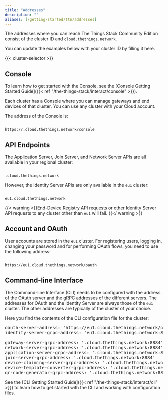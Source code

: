 ```yaml
---
title: "Addresses"
description: ""
aliases: [/getting-started/ttn/addresses]
---
```


The addresses where you can reach The Things Stack Community Edition consist of the cluster ID and `cloud.thethings.network`.

You can update the examples below with your cluster ID by filling it here.

{{< cluster-selector >}}

## Console

To learn how to get started with the Console, see the [Console Getting Started Guide]({{< ref "/the-things-stack/interact/console" >}}).

Each cluster has a Console where you can manage gateways and end devices of that cluster. You can use any cluster with your Cloud account.

The address of the Console is:

<p>
<code data-content="cluster-address">
https://<span data-content="cluster-id"></span>.cloud.thethings.network/console
</code>
</p>

## API Endpoints

The Application Server, Join Server, and Network Server APIs are all available in your regional cluster:

<p>
<code data-content="cluster-address">
<span data-content="cluster-id"></span>.cloud.thethings.network
</code>
</p>

However, the Identity Server APIs are only available in the `eu1` cluster:

<p>
<code data-content="cluster-address">
eu1.cloud.thethings.network
</code>
</p>

{{< warning >}}End-Device Registry API requests or other Identity Server API requests to any cluster other than `eu1` will fail. {{</ warning >}}

## Account and OAuth

User accounts are stored in the `eu1` cluster. For registering users, logging in, changing your password and for performing OAuth flows, you need to use the following address:

<p>
<code data-content="cluster-address">
https://eu1.cloud.thethings.network/oauth
</code>
</p>

## Command-line Interface

The Command-line Interface (CLI) needs to be configured with the address of the OAuth server and the gRPC addresses of the different servers. The addresses for OAuth and the Identity Server are always those of the `eu1` cluster. The other addresses are typically of the cluster of your choice.

Here you find the contents of the CLI configuration file for the cluster:

<pre>
oauth-server-address: 'https://eu1.cloud.thethings.network/oauth'
identity-server-grpc-address: 'eu1.cloud.thethings.network:8884'

gateway-server-grpc-address: '<span data-content="cluster-id"></span>.cloud.thethings.network:8884'
network-server-grpc-address: '<span data-content="cluster-id"></span>.cloud.thethings.network:8884'
application-server-grpc-address: '<span data-content="cluster-id"></span>.cloud.thethings.network:8884'
join-server-grpc-address: '<span data-content="cluster-id"></span>.cloud.thethings.network:8884'
device-claiming-server-grpc-address: '<span data-content="cluster-id"></span>.cloud.thethings.network:8884'
device-template-converter-grpc-address: '<span data-content="cluster-id"></span>.cloud.thethings.network:8884'
qr-code-generator-grpc-address: '<span data-content="cluster-id"></span>.cloud.thethings.network:8884'
</pre>

See the [CLI Getting Started Guide]({{< ref "/the-things-stack/interact/cli" >}}) to learn how to get started with the CLI and working with configuration files.
